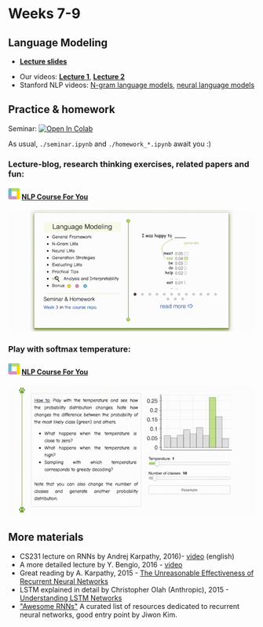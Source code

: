 # Weeks 7-9

## Language Modeling
- [__Lecture slides__](https://drive.google.com/file/d/1t_ZfmLqlhZTYe-3a-3M9uqQfH_xJYSh-/view?usp=sharing)
* Our videos: [__Lecture 1__](https://washington.zoom.us/rec/share/Daxi2kUPvCnDqHGPGAXgzuhBHdJyN0QcObkk5aXkYkcaOSSJ2naxslbPNpH1pjZ5.rbZtMCYVBKdbW9NJ), [__Lecture 2__](https://washington.zoom.us/rec/share/mgu6t9kdk9GlD7ur9F6URsoPUHRahH7pXZPiLaBw5A0IDcqVh-Kro0OGXKvlvhSF.0LFJ158DSRLQzAjQ)
* Stanford NLP videos: [N-gram language models](https://archive.org/details/41IntroductionToNGramsStanfordNLPProfessorDanJurafskyChrisManning/), [neural language models](https://www.youtube.com/watch?v=Keqep_PKrY8)

## Practice & homework
Seminar: [![Open In Colab](https://colab.research.google.com/assets/colab-badge.svg)](https://colab.research.google.com/github/yandexdataschool/nlp_course/blob/2023/week03_lm/seminar.ipynb)

As usual, `./seminar.ipynb` and `./homework_*.ipynb` await you :)

### Lecture-blog, research thinking exercises, related papers and fun: 
#### ![logo](../resources/course_logo.png) [NLP Course For You](https://lena-voita.github.io/nlp_course.html#preview_lang_models) 
![lecture_preview](../resources/language_modeling.gif)

### Play with softmax temperature:
#### ![logo](../resources/course_logo.png) [NLP Course For You](https://lena-voita.github.io/nlp_course/language_modeling.html#generation_strategies_temperature) 
![softmax_temperature_demo](../resources/softmax_temperature.gif)



## More materials
* CS231 lecture on RNNs by Andrej Karpathy, 2016)- [video](https://www.youtube.com/watch?v=iX5V1WpxxkY) (english)
* A more detailed lecture by Y. Bengio, 2016 - [video](https://www.youtube.com/watch?v=xK-bzjIQkmM)
* Great reading by A. Karpathy, 2015 - [The Unreasonable Effectiveness of Recurrent Neural Networks](http://karpathy.github.io/2015/05/21/rnn-effectiveness/)
* LSTM explained in detail by Christopher Olah (Anthropic), 2015 - [Understanding LSTM Networks](http://colah.github.io/posts/2015-08-Understanding-LSTMs/)
* ["Awesome RNNs"](https://github.com/kjw0612/awesome-rnn) A curated list of resources dedicated to recurrent neural networks, good entry point by Jiwon Kim.

